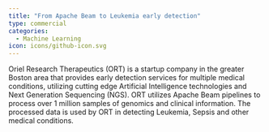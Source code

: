 ```yaml
---
title: "From Apache Beam to Leukemia early detection"
type: commercial
categories:
  - Machine Learning
icon: icons/github-icon.svg
---
```

<!--
Licensed under the Apache License, Version 2.0 (the "License");
you may not use this file except in compliance with the License.
You may obtain a copy of the License at

http://www.apache.org/licenses/LICENSE-2.0

Unless required by applicable law or agreed to in writing, software
distributed under the License is distributed on an "AS IS" BASIS,
WITHOUT WARRANTIES OR CONDITIONS OF ANY KIND, either express or implied.
See the License for the specific language governing permissions and
limitations under the License.
-->

Oriel Research Therapeutics (ORT) is a startup company in the greater Boston area that provides early detection services for
multiple medical conditions, utilizing cutting edge Artificial Intelligence technologies and Next Generation Sequencing (NGS). ORT utilizes Apache Beam pipelines to process over 1 million samples of genomics and clinical information. The processed data is used by ORT in detecting Leukemia, Sepsis and other medical conditions.
